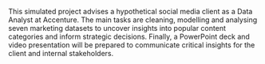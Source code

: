 This simulated project advises a hypothetical social media client as a Data Analyst at Accenture. The main tasks are cleaning, modelling and analysing 
seven marketing datasets to uncover insights into popular content categories and inform strategic decisions. Finally, a PowerPoint deck and video presentation will be prepared to communicate critical insights for the client and internal stakeholders.

